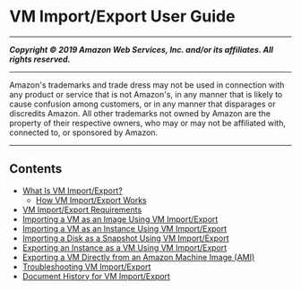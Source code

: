 # VM Import/Export User Guide

-----
*****Copyright &copy; 2019 Amazon Web Services, Inc. and/or its affiliates. All rights reserved.*****

-----
Amazon's trademarks and trade dress may not be used in 
     connection with any product or service that is not Amazon's, 
     in any manner that is likely to cause confusion among customers, 
     or in any manner that disparages or discredits Amazon. All other 
     trademarks not owned by Amazon are the property of their respective
     owners, who may or may not be affiliated with, connected to, or 
     sponsored by Amazon.

-----
## Contents
+ [What Is VM Import/Export?](what-is-vmimport.md)
   + [How VM Import/Export Works](how-vm-import-export-works.md)
+ [VM Import/Export Requirements](vmie_prereqs.md)
+ [Importing a VM as an Image Using VM Import/Export](vmimport-image-import.md)
+ [Importing a VM as an Instance Using VM Import/Export](vmimport-instance-import.md)
+ [Importing a Disk as a Snapshot Using VM Import/Export](vmimport-import-snapshot.md)
+ [Exporting an Instance as a VM Using VM Import/Export](vmexport.md)
+ [Exporting a VM Directly from an Amazon Machine Image (AMI)](vmexport_image.md)
+ [Troubleshooting VM Import/Export](vmimport-troubleshooting.md)
+ [Document History for VM Import/Export](doc-history.md)